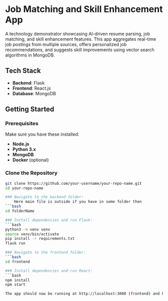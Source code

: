 # Job Matching and Skill Enhancement App

A technology demonstrator showcasing AI-driven resume parsing, job matching, and skill enhancement features. This app aggregates real-time job postings from multiple sources, offers personalized job recommendations, and suggests skill improvements using vector search algorithms in MongoDB.

## Tech Stack

- **Backend**: Flask
- **Frontend**: React.js
- **Database**: MongoDB

## Getting Started

### Prerequisites

Make sure you have these installed:

- **Node.js**
- **Python 3.x**
- **MongoDB**
- **Docker** (optional)

### Clone the Repository

```bash
git clone https://github.com/your-username/your-repo-name.git
cd your-repo-name

### Navigate to the backend folder:
    Here main file is outside if you have in some folder then
```bash
cd folderName

### Install dependencies and run Flask:
```bash
python3 -m venv venv
source venv/bin/activate
pip install -r requirements.txt
flask run

### Navigate to the frontend folder:
```bash
cd frontend

### Install dependencies and run React:
```bash
npm install
npm start

The app should now be running at http://localhost:3000 (frontend) and http://127.0.0.1:5000 (backend).




